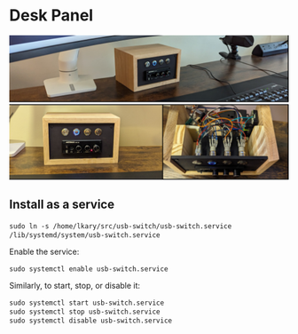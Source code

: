# Desk Panel

![Photos of the front panel siting on the desk.](doc/images/panel_banner.png)

## Install as a service

```
sudo ln -s /home/lkary/src/usb-switch/usb-switch.service /lib/systemd/system/usb-switch.service
```

Enable the service:

```
sudo systemctl enable usb-switch.service
```

Similarly, to start, stop, or disable it:

```
sudo systemctl start usb-switch.service
sudo systemctl stop usb-switch.service
sudo systemctl disable usb-switch.service
```